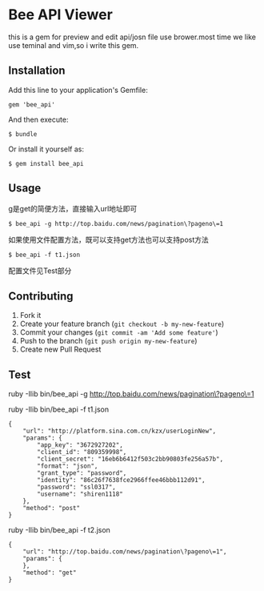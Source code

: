 # Bee API  Viewer

this is a gem for preview and edit api/josn file use brower.most time we like use teminal and vim,so i write this gem.

## Installation

Add this line to your application's Gemfile:

    gem 'bee_api'

And then execute:

    $ bundle

Or install it yourself as:

    $ gem install bee_api

## Usage

g是get的简便方法，直接输入url地址即可

	$ bee_api -g http://top.baidu.com/news/pagination\?pageno\=1
	
如果使用文件配置方法，既可以支持get方法也可以支持post方法

	$ bee_api -f t1.json


配置文件见Test部分

## Contributing

1. Fork it
2. Create your feature branch (`git checkout -b my-new-feature`)
3. Commit your changes (`git commit -am 'Add some feature'`)
4. Push to the branch (`git push origin my-new-feature`)
5. Create new Pull Request


## Test

 
ruby -Ilib bin/bee_api -g http://top.baidu.com/news/pagination\?pageno\=1

ruby -Ilib bin/bee_api -f t1.json


	{
	    "url": "http://platform.sina.com.cn/kzx/userLoginNew",
	    "params": {
	        "app_key": "3672927202",
	        "client_id": "809359998",
	        "client_secret": "16eb6b6412f503c2bb90803fe256a57b",
	        "format": "json",
	        "grant_type": "password",
	        "identity": "86c26f7638fce2966ffee46bbb112d91",
	        "password": "ssl0317",
	        "username": "shiren1118"
	    },
	    "method": "post"
	}
	
ruby -Ilib bin/bee_api -f t2.json

	{
	    "url": "http://top.baidu.com/news/pagination\?pageno\=1",
	    "params": {
	    },
	    "method": "get"
	}
	